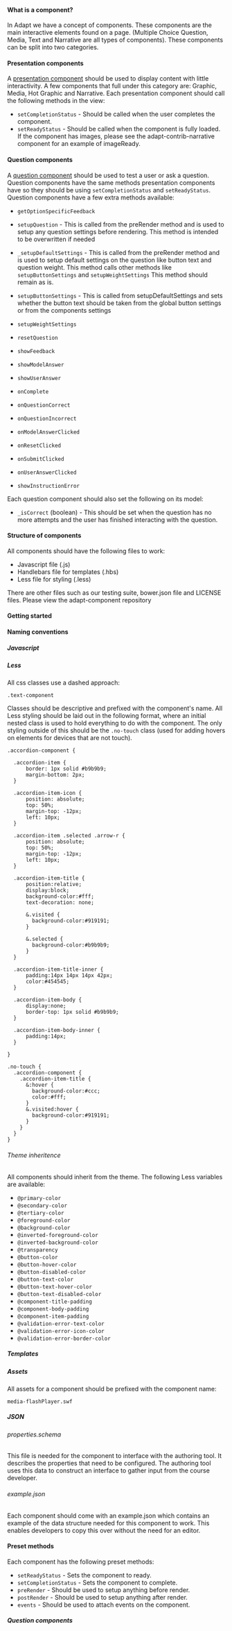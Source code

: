 #### What is a component?

In Adapt we have a concept of components. These components are the main interactive elements found on a page. (Multiple Choice Question, Media, Text and Narrative are all types of components). These components can be split into two categories.

#### Presentation components

A [presentation component](https://github.com/adaptlearning/adapt_framework/wiki/Core-Plug-ins-in-the-Adapt-Learning-Framework#presentation-components) should be used to display content with little interactivity. A few components that full under this category are: Graphic, Media, Hot Graphic and Narrative. Each presentation component should call the following methods in the view:

- ``setCompletionStatus`` - Should be called when the user completes the component.
- ``setReadyStatus`` - Should be called when the component is fully loaded. If the component has images, please see the adapt-contrib-narrative component for an example of imageReady.

#### Question components

A [question component](https://github.com/adaptlearning/adapt_framework/wiki/Core-Plug-ins-in-the-Adapt-Learning-Framework#question-components) should be used to test a user or ask a question. Question components have the same methods presentation components have so they should be using ``setCompletionStatus`` and ``setReadyStatus``. Question components have a few extra methods available:

- ``getOptionSpecificFeedback``

- ``setupQuestion`` - This is called from the preRender method and is used to setup any question settings before rendering. This method is intended to be overwritten if needed

- ``_setupDefaultSettings`` - This is called from the preRender method and is used to setup default settings on the question like button text and question weight. This method calls other methods like ``setupButtonSettings`` and ``setupWeightSettings`` This method should remain as is.

- ``setupButtonSettings`` - This is called from setupDefaultSettings and sets whether the button text should be taken from the global button settings or from the components settings

- ``setupWeightSettings``
- ``resetQuestion``
- ``showFeedback``
- ``showModelAnswer``
- ``showUserAnswer``
- ``onComplete``
- ``onQuestionCorrect``
- ``onQuestionIncorrect``
- ``onModelAnswerClicked``
- ``onResetClicked``
- ``onSubmitClicked``
- ``onUserAnswerClicked``
- ``showInstructionError``

Each question component should also set the following on its model:

- ``_isCorrect`` (boolean) - This should be set when the question has no more attempts and the user has finished interacting with the question.

#### Structure of components

All components should have the following files to work:

- Javascript file (.js)
- Handlebars file for templates (.hbs)
- Less file for styling (.less)

There are other files such as our testing suite, bower.json file and LICENSE files. Please view the adapt-component repository

#### Getting started

#### Naming conventions

##### Javascript



##### Less

All css classes use a dashed approach:

``.text-component``

Classes should be descriptive and prefixed with the component's name. All Less styling should be laid out in the following format, where an initial nested class is used to hold everything to do with the component. The only styling outside of this should be the ``.no-touch`` class (used for adding hovers on elements for devices that are not touch).

````
.accordion-component {

  .accordion-item {
      border: 1px solid #b9b9b9;
      margin-bottom: 2px;
  }

  .accordion-item-icon {
      position: absolute;
      top: 50%;
      margin-top: -12px;
      left: 10px;
  }

  .accordion-item .selected .arrow-r {
      position: absolute;
      top: 50%;
      margin-top: -12px;
      left: 10px;
  }

  .accordion-item-title {
      position:relative;
      display:block;
      background-color:#fff;
      text-decoration: none;

      &.visited {
        background-color:#919191;
      }

      &.selected {
        background-color:#b9b9b9;
      }
  }

  .accordion-item-title-inner {
      padding:14px 14px 14px 42px;
      color:#454545;
  }

  .accordion-item-body {
      display:none;
      border-top: 1px solid #b9b9b9;
  }

  .accordion-item-body-inner {
      padding:14px;
  }

}

.no-touch {
  .accordion-component {
    .accordion-item-title {
      &:hover {
        background-color:#ccc;
        color:#fff;
      }
      &.visited:hover {
        background-color:#919191;
      }
    }
  }
}
````
###### Theme inheritence

All components should inherit from the theme. The following Less variables are available:

- ``@primary-color``
- ``@secondary-color``
- ``@tertiary-color``
- ``@foreground-color``
- ``@background-color``
- ``@inverted-foreground-color``
- ``@inverted-background-color``
- ``@transparency``
- ``@button-color``
- ``@button-hover-color``
- ``@button-disabled-color``
- ``@button-text-color``
- ``@button-text-hover-color``
- ``@button-text-disabled-color``
- ``@component-title-padding``
- ``@component-body-padding``
- ``@component-item-padding``
- ``@validation-error-text-color``
- ``@validation-error-icon-color``
- ``@validation-error-border-color``

##### Templates

##### Assets

All assets for a component should be prefixed with the component name:

``media-flashPlayer.swf``

##### JSON

###### properties.schema

This file is needed for the component to interface with the authoring tool. It describes the properties that need to be configured. The authoring tool uses this data to construct an interface to gather input from the course developer.

###### example.json

Each component should come with an example.json which contains an example of the data structure needed for this component to work. This enables developers to copy this over without the need for an editor.

#### Preset methods

Each component has the following preset methods:

- ``setReadyStatus`` - Sets the component to ready.
- ``setCompletionStatus`` - Sets the component to complete.
- ``preRender`` - Should be used to setup anything before render.
- ``postRender`` - Should be used to setup anything after render.
- ``events`` - Should be used to attach events on the component.

##### Question components